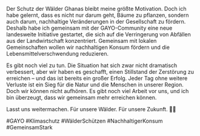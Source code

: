 Der Schutz der Wälder Ghanas bleibt meine größte Motivation. Doch ich habe gelernt, dass es nicht nur darum geht, Bäume zu pflanzen, sondern auch darum, nachhaltige Veränderungen in der Gesellschaft zu fördern. Deshalb habe ich gemeinsam mit der GAYO-Community eine neue landesweite Initiative gestartet, die sich auf die Verringerung von Abfällen aus der Landwirtschaft konzentriert. Gemeinsam mit lokalen Gemeinschaften wollen wir nachhaltigen Konsum fördern und die Lebensmittelverschwendung reduzieren.

Es gibt noch viel zu tun. Die Situation hat sich zwar nicht dramatisch verbessert, aber wir haben es geschafft, einen Stillstand der Zerstörung zu erreichen – und das ist bereits ein großer Erfolg. Jeder Tag ohne weitere Verluste ist ein Sieg für die Natur und die Menschen in unserer Region. Doch wir können nicht aufhören. Es gibt noch viel Arbeit vor uns, und ich bin überzeugt, dass wir gemeinsam mehr erreichen können.

Lasst uns weitermachen. Für unsere Wälder. Für unsere Zukunft. 🌳💚

#GAYO #Klimaschutz #WälderSchützen #NachhaltigerKonsum #GemeinsamStark
